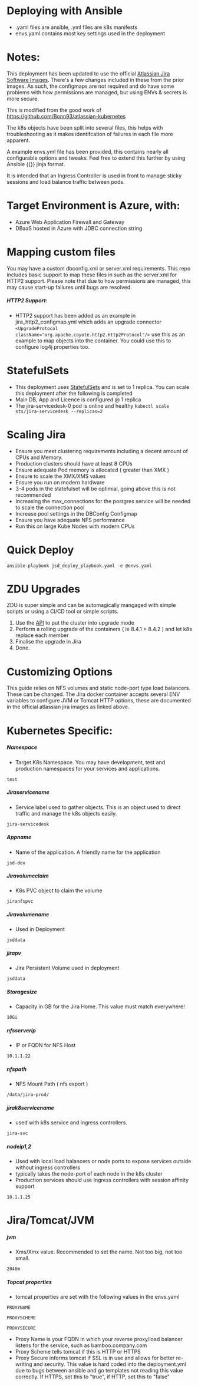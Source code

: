# Deploying with Ansible
* .yaml files are ansible, .yml files are k8s manifests
* envs.yaml contains most key settings used in the deployment

# Notes:
This deployment has been updated to use the official [Atlassian Jira Software Images](https://hub.docker.com/r/atlassian/jira-servicedesk). There's a few changes included in these from the prior images. As such, the configmaps are not required and do have some problems with how permissions are managed, but using ENVs & secrets is more secure. 

This is modified from the good work of https://github.com/Bonn93/atlassian-kubernetes

The k8s objects have been split into several files, this helps with troubleshooting as it makes identifcation of failures in each file more apparent. 

A example envs.yml file has been provided, this contains nearly all configurable options and tweaks. Feel free to extend this further by using Ansible {{}} jinja format. 

It is intended that an Ingress Controller is used in front to manage sticky sessions and load balance traffic between pods.

# Target Environment is Azure, with:
* Azure Web Application Firewall and Gateway
* DBaaS hosted in Azure with JDBC connection string

# Mapping custom files
You may have a custom dbconfig.xml or server.xml requirements. This repo includes basic support to map these files in such as the server.xml for HTTP2 support. Please note that due to how permissions are managed, this may cause start-up failures until bugs are resolved. 

##### HTTP2 Support:
* HTTP2 support has been added as an example in jira_http2_configmap.yml which adds an upgrade connector ```<UpgradeProtocol className="org.apache.coyote.http2.Http2Protocol"/>``` use this as an example to map objects into the container. You could use this to configure log4j properties too. 

# StatefulSets
* This deployment uses [StatefulSets](https://kubernetes.io/docs/tutorials/stateful-application/basic-stateful-set/) and is set to 1 replica. You can scale this deployment after the following is completed
* Main DB, App and Licence is configured @ 1 replica
* The jira-servicedesk-0 pod is online and healthy
```kubectl scale sts/jira-servicedesk --replicas=2```

# Scaling Jira
* Ensure you meet clustering requirements including a decent amount of CPUs and Memory.
* Production clusters should have at least 8 CPUs
* Ensure adequate Pod memory is allocated ( greater than XMX )
* Ensure to scale the XMX/XMS values
* Ensure you run on modern hardware
* 3-4 pods in the statefulset will be optimial, going above this is not recommended
* Increasing the max_connections for the postgres service will be needed to scale the connection pool
* Increase pool settings in the DBConfig Configmap
* Ensure you have adequate NFS performance
* Run this on large Kube Nodes with modern CPUs



# Quick Deploy
```ansible-playbook jsd_deploy_playbook.yaml -e @envs.yaml```

# ZDU Upgrades
ZDU is super simple and can be automagically mangaged with simple scripts or using a CI/CD tool or simple scripts.
1. Use the [API](https://docs.atlassian.com/software/jira/docs/api/REST/8.5.2/#api/2/cluster/zdu) to put the cluster into upgrade mode
2. Perform a rolling upgrade of the containers ( ie 8.4.1 > 8.4.2 ) and let k8s replace each member
3. Finalise the upgrade in Jira
4. Done. 

# Customizing Options
This guide relies on NFS volumes and static node-port type load balancers. These can be changed. The Jira docker container accepts several ENV variables to configure JVM or Tomcat HTTP options, these are documented in the official atlassian jira images as linked above. 

# Kubernetes Specific:

##### Namespace
* Target K8s Namespace. You may have development, test and production namespaces for your services and applications. 

```test```

##### Jiraservicename
* Service label used to gather objects. This is an object used to direct traffic and manage the k8s objects easily.

```jira-servicedesk```

##### Appname
* Name of the application. A friendly name for the application

```jsd-dev```

##### Jiravolumeclaim
* K8s PVC object to claim the volume

```jiranfspvc```

##### Jiravolumename
* Used in Deployment

```jsddata```

##### jirapv
* Jira Persistent Volume used in deployment

```jsddata```

##### Storagesize
* Capacity in GB for the Jira Home. This value must match everywhere! 

```10Gi```

##### nfsserverip
* IP or FQDN for NFS Host

```10.1.1.22```

##### nfspath
* NFS Mount Path ( nfs export )

```/data/jira-prod/```

##### jirak8servicename
* used with k8s service and ingress controllers.

```jira-svc```

##### nodeip1,2
* Used with local load balancers or node ports to expose services outside without ingress controllers
* typically takes the node-port of each node in the k8s cluster
* Production services should use Ingress controllers with session affinity support

```10.1.1.25```

# Jira/Tomcat/JVM
##### jvm
* Xms/Xmx value. Recommended to set the name. Not too big, not too small.

```2048m```

##### Topcat properties
* tomcat properties are set with the following values in the envs.yaml

```PROXYNAME```


```PROXYSCHEME```


```PROXYSECURE```


* Proxy Name is your FQDN in which your reverse proxy/load balancer listens for the service, such as bamboo.company.com
* Proxy Scheme tells tomcat if this is HTTP or HTTPS
* Proxy Secure informs tomcat if SSL is in use and allows for better re-writing and security. This value is hard coded into the deployment.yml due to bugs between ansible and go templates not reading this value correctly. If HTTPS, set this to "true", if HTTP, set this to "false"
